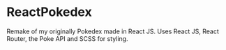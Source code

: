 # ReactPokedex

Remake of my originally Pokedex made in React JS. Uses React JS, React Router, the Poke API and SCSS for styling. 
